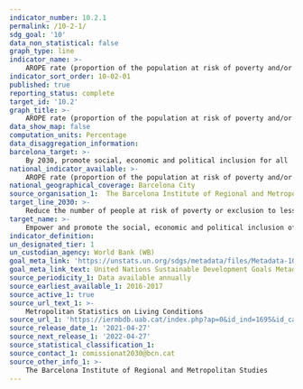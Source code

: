 ```yaml
---
indicator_number: 10.2.1
permalink: /10-2-1/
sdg_goal: '10'
data_non_statistical: false
graph_type: line
indicator_name: >-
    AROPE rate (proportion of the population at risk of poverty and/or exclusion) 
indicator_sort_order: 10-02-01
published: true
reporting_status: complete
target_id: '10.2'
graph_title: >-
    AROPE rate (proportion of the population at risk of poverty and/or exclusion) 
data_show_map: false
computation_units: Percentage
data_disaggregation_information: 
barcelona_target: >-
    By 2030, promote social, economic and political inclusion for all
national_indicator_available: >-
    AROPE rate (proportion of the population at risk of poverty and/or exclusion) 
national_geographical_coverage: Barcelona City
source_organisation_1:  The Barcelona Institute of Regional and Metropolitan Studies 
target_line_2030: >-
    Reduce the number of people at risk of poverty or exclusion to less than 15% 
target_name: >-
    Empower and promote the social, economic and political inclusion of all, irrespective of age, gender, disability, race, ethnicity, origin, religion or economic or other status
indicator_definition:
un_designated_tier: 1
un_custodian_agency: World Bank (WB)
goal_meta_link: 'https://unstats.un.org/sdgs/metadata/files/Metadata-10-02-01.pdf'
goal_meta_link_text: United Nations Sustainable Development Goals Metadata (pdf 894kB)
source_periodicity_1: Data available annually
source_earliest_available_1: 2016-2017
source_active_1: true
source_url_text_1: >-
    Metropolitan Statistics on Living Conditions
source_url_1: 'https://iermbdb.uab.cat/index.php?ap=0&id_ind=1695&id_cat=244'
source_release_date_1: '2021-04-27'
source_next_release_1: '2022-04-27'
source_statistical_classification_1: 
source_contact_1: comissionat2030@bcn.cat
source_other_info_1: >-
    The Barcelona Institute of Regional and Metropolitan Studies
---
```

